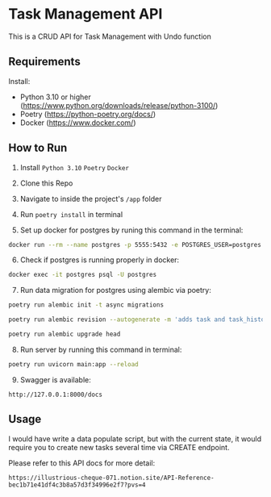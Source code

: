 # Task Management API

This is a CRUD API for Task Management with Undo function

## Requirements
Install:
- Python 3.10 or higher (https://www.python.org/downloads/release/python-3100/)
- Poetry (https://python-poetry.org/docs/)
- Docker (https://www.docker.com/)

## How to Run

1. Install `Python 3.10` `Poetry` `Docker`
2. Clone this Repo

3. Navigate to inside the project's `/app` folder

4. Run ```poetry install``` in terminal

5. Set up docker for postgres by runing this command in the terminal:
```bash
docker run --rm --name postgres -p 5555:5432 -e POSTGRES_USER=postgres -e POSTGRES_PASSWORD=postgres -e POSTGRES_DB=postgres -d postgres:14
```

6. Check if postgres is running properly in docker: 
```bash
docker exec -it postgres psql -U postgres
```
7. Run data migration for postgres using alembic via poetry: 
```bash
poetry run alembic init -t async migrations

poetry run alembic revision --autogenerate -m 'adds task and task_history table'

poetry run alembic upgrade head
```
8. Run server by running this command in terminal:
```bash
poetry run uvicorn main:app --reload
```

9. Swagger is available:
```url
http://127.0.0.1:8000/docs
```



## Usage

I would have write a data populate script, but with the current state, it would require you to create new tasks several time via CREATE endpoint.

Please refer to this API docs for more detail:
```
https://illustrious-cheque-071.notion.site/API-Reference-bec1b71e41df4c3b8a57d3f34996e2f7?pvs=4
```

